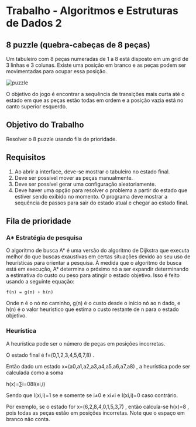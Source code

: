 # Trabalho - Algoritmos e Estruturas de Dados 2

## 8 puzzle (quebra-cabeças de 8 peças)

Um tabuleiro com 8 peças numeradas de 1 a 8 está disposto em um grid de 3 linhas e 3 colunas. Existe uma posição em branco e as peças podem ser movimentadas para ocupar essa posição.

![puzzle](https://i.stack.imgur.com/So6k6.png)

O objetivo do jogo é encontrar a sequência de transições mais curta até o estado em que as peças estão todas em ordem e a posição vazia está no canto superior esquerdo.

## Objetivo do Trabalho

Resolver o 8 puzzle usando fila de prioridade. 

## Requisitos

1. Ao abrir a interface, deve-se mostrar o tabuleiro no estado final.
2. Deve ser possível mover as peças manualmente.
3. Deve ser possível gerar uma configuração aleatoriamente.
4. Deve haver uma opção para resolver o problema a partir do estado que estiver sendo exibido no momento. O programa deve mostrar a sequência de passos para sair do estado atual e chegar ao estado final.

## Fila de prioridade

### A* Estratégia de pesquisa
O algoritmo de busca A* é uma versão do algoritmo de Dijkstra que executa melhor do que buscas exaustivas em certas situações devido ao seu uso de heurísticas para orientar a pesquisa.
À medida que o algoritmo de busca está em execução, A* determina o próximo nó a ser expandir determinando a estimativa do custo ou peso para atingir
o estado objetivo. Isso é feito usando a seguinte equação:

    f(n) = g(n) + h(n)

Onde n é o nó no caminho, g(n) é o custo desde o início
nó ao n dado, e h(n) é o valor heurístico que estima
o custo restante de n para o estado objetivo.

### Heurística

A heurística pode ser o número de peças em posições incorretas.

O estado final é f=(0,1,2,3,4,5,6,7,8)
.

Então dado um estado x=(a0,a1,a2,a3,a4,a5,a6,a7,a8)
, a heurística pode ser calculada como a soma

h(x)=∑i=08I(xi,i)

Sendo que I(xi,i)=1
 se e somente se i≠0
 e xi≠i
 e I(xi,i)=0
 caso contrário.

Por exemplo, se o estado for x=(6,2,8,4,0,1,5,3,7)
, então calcula-se h(x)=8
, pois todas as peças estão em posições incorretas. Note que o espaço em branco não conta.
